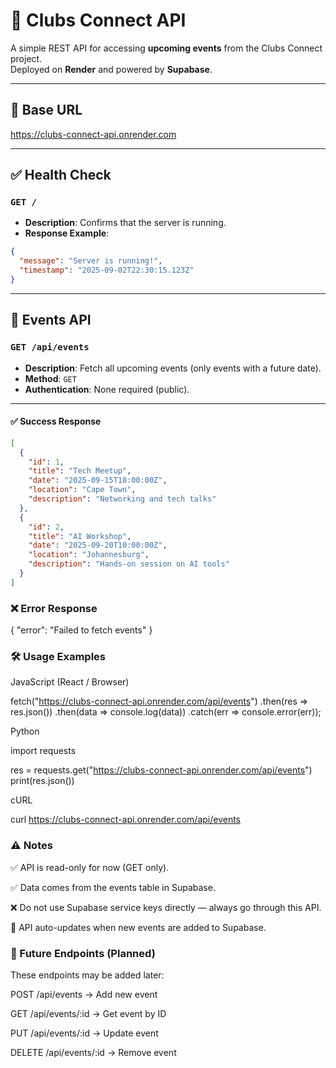 # 📌 Clubs Connect API

A simple REST API for accessing **upcoming events** from the Clubs Connect project.  
Deployed on **Render** and powered by **Supabase**.

---

## 🔗 Base URL

https://clubs-connect-api.onrender.com

---

## ✅ Health Check

### `GET /`

- **Description**: Confirms that the server is running.
- **Response Example**:

```json
{
  "message": "Server is running!",
  "timestamp": "2025-09-02T22:30:15.123Z"
}
```

---

## 📅 Events API

### `GET /api/events`

- **Description**: Fetch all upcoming events (only events with a future date).
- **Method**: `GET`
- **Authentication**: None required (public).

---

#### ✅ Success Response

```json
[
  {
    "id": 1,
    "title": "Tech Meetup",
    "date": "2025-09-15T18:00:00Z",
    "location": "Cape Town",
    "description": "Networking and tech talks"
  },
  {
    "id": 2,
    "title": "AI Workshop",
    "date": "2025-09-20T10:00:00Z",
    "location": "Johannesburg",
    "description": "Hands-on session on AI tools"
  }
]
```

### ❌ Error Response

{ "error": "Failed to fetch events" }

### 🛠️ Usage Examples

JavaScript (React / Browser)

fetch("https://clubs-connect-api.onrender.com/api/events")
.then(res => res.json())
.then(data => console.log(data))
.catch(err => console.error(err));

Python

import requests

res = requests.get("https://clubs-connect-api.onrender.com/api/events")
print(res.json())

cURL

curl https://clubs-connect-api.onrender.com/api/events

### ⚠️ Notes

✅ API is read-only for now (GET only).

✅ Data comes from the events table in Supabase.

❌ Do not use Supabase service keys directly — always go through this API.

🔄 API auto-updates when new events are added to Supabase.

### 🚀 Future Endpoints (Planned)

These endpoints may be added later:

POST /api/events → Add new event

GET /api/events/:id → Get event by ID

PUT /api/events/:id → Update event

DELETE /api/events/:id → Remove event
